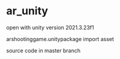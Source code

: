 # ar_unity

open with unity version 2021.3.23f1

arshootinggame.unitypackage import asset

source code in master branch
